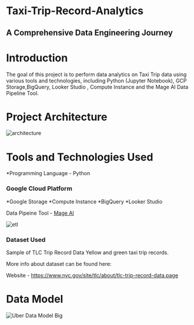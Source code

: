 # Taxi-Trip-Record-Analytics
## A Comprehensive Data Engineering Journey

<h1>Introduction</h1>
The goal of this project is to perform data analytics on Taxi Trip data using various tools and technologies, including Python (Jupyter Notebook), GCP Storage,BigQuery, Looker Studio , Compute Instance and the Mage AI Data Pipeline Tool.

<H1>Project Architecture</H1>

![architecture](https://github.com/ahithoyeboah/Taxi-Trip-Record-Analytics/assets/123301166/b5cdaea8-aa4a-486e-9370-8e4acf663e5a)

<h1>Tools and Technologies Used</h1>
*Programming Language - Python

### Google Cloud Platform
*Google Storage
*Compute Instance
*BigQuery
*Looker Studio

Data Pipeine Tool - [Mage AI](https://www.mage.ai/)

![etl](https://github.com/ahithoyeboah/Taxi-Trip-Record-Analytics/assets/123301166/769d2af9-b1e6-451c-b9b7-60d90f0a9265)

### Dataset Used
Sample of TLC Trip Record Data Yellow and green taxi trip records. 

More info about dataset can be found here:

Website - https://www.nyc.gov/site/tlc/about/tlc-trip-record-data.page

<h1>Data Model</h1>


![Uber Data Model Big](https://github.com/ahithoyeboah/Taxi-Trip-Record-Analytics/assets/123301166/9e9fc1f5-28e8-488c-af88-946a07b35605)


